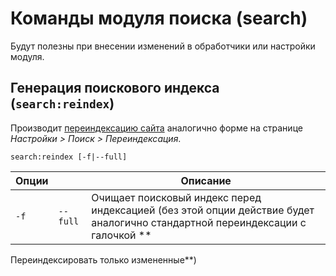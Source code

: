 # Команды модуля поиска (search)

Будут полезны при внесении изменений в обработчики или настройки модуля.

## Генерация поискового индекса (`search:reindex`)

Производит [переиндексацию сайта](https://dev.1c-bitrix.ru/learning/course/?COURSE_ID=35&LESSON_ID=2048) аналогично
форме на странице *Настройки > Поиск > Переиндексация*.

```
search:reindex [-f|--full]
```

Опции |        | Описание
------|--------|---
`-f`    | <span style="white-space: nowrap;">`--full`</span> | Очищает поисковый индекс перед индексацией (без этой опции действие будет аналогично стандартной переиндексации с галочкой **
Переиндексировать только измененные**)    

